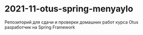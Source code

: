 # 2021-11-otus-spring-menyaylo
Репозиторий для сдачи и проверки домашних работ курса Otus разработчик на Spring Framework
